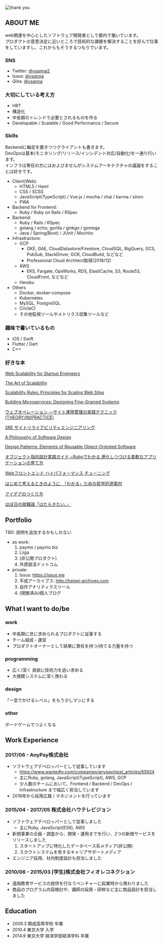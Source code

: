 ![thank you](https://i.imgur.com/UKRrZMi.gif)


## ABOUT ME
web関連を中心としたソフトウェア開発者として都内で働いています。  
プロダクトの意思決定に近いところで技術的な課題を解決することを好んで仕事をしていますし、これからもそうするつもりでいます。


### SNS
- Twitter: [@vsanna2](https://twitter.com/vsanna2)
- Issus: [@vsanna](https://issus.me/vsanna)
- Qiita: [@vsanna](https://qiita.com/vsanna)

### 大切にしている考え方
- HRT
- 構造化
- 中長期のトレンドで必要とされるものを作る
- Developable / Scalable / Good Performance / Secure

### Skills
Backendに軸足を置きつつクライアントも書きます。  
DevOpsは基本(モニタリング/リリース/インシデント対応/自動化)を一通り行います。  
インフラは専任の方にはおよびませんがシステムアーキテクチャの議論をすることは好きです。


- Client(Web):
    - HTML5 / Haml
    - CSS / SCSS
    - JavaScript(TypeScript) / Vue.js / mocha / chai / karma / sinon
    - PWA
- Backend for Frontend:
    - Ruby / Ruby on Rails / RSpec
- Backend:
    - Ruby / Rails / RSpec
    - golang / echo, gorilla / ginkgo / gomega
    - Java / Spring(Boot) / JUnit / Mochito
- Infrastracture:
    - GCP
        - GKE, GAE, CloudDatastore/Firestore, CloudSQL, BigQuery, GCS, PubSub, StackDriver, GCR, CloudBuild, などなど
        - Professional Cloud Architect取得(2018/12)
    - AWS
        - EKS, Fargate, OpsWorks, RDS, ElastiCache, S3, Route53, CloudFront, などなど
    - Heroku
- Others
    - Docker, docker-compose
    - Kubernetes
    - MySQL, PostgreSQL
    - CircleCI
    - その他監視ツールやメトリクス収集ツールなど

### 趣味で書いているもの
- iOS / Swift
- Flutter / Dart
- C++


### 好きな本
[Web Scalability for Startup Engineers](https://amzn.to/2WuG1Lb)

[The Art of Scalability](https://amzn.to/2XIhDHs)

[Scalability Rules: Principles for Scaling Web Sites](https://amzn.to/2WwyZFF)

[Building Microservices: Designing Fine-Grained Systems](https://amzn.to/2WA9Z05)

[ウェブオペレーション ―サイト運用管理の実践テクニック (THEORY/IN/PRACTICE)](https://amzn.to/2KbEo34)

[SRE サイトリライアビリティエンジニアリング](https://amzn.to/2Ia1Mfj)

[A Philosophy of Software Design](https://amzn.to/2Kc3ChU)

[Design Patterns: Elements of Reusable Object-Oriented Software](https://amzn.to/2Wz2V46)

[オブジェクト指向設計実践ガイド ~Rubyでわかる 進化しつづける柔軟なアプリケーションの育て方](https://amzn.to/2WAxtCF)

<!-- [初めてのプログラミング](https://amzn.to/2KaJKvH) -->

<!-- [Ruby on Rails 4 アプリケーションプログラミング](https://amzn.to/2XFuU3o) -->

<!-- [独習Java 新版](https://amzn.to/2I9igEi) -->

[Webフロントエンド ハイパフォーマンス チューニング](https://amzn.to/2XDR7ik)

<!-- [イシューからはじめよ――知的生産の「シンプルな本質」](https://amzn.to/2Ws68lS) -->

<!-- [論点思考](https://amzn.to/2Kav3sv) -->

[はじめて考えるときのように　「わかる」ための哲学的道案内](https://amzn.to/31qtU5x)

[アイデアのつくり方](https://amzn.to/31tDjZQ)

<!-- [プロフェッショナル原論](https://amzn.to/2WAxEhj) -->

[ほぼ日の就職論「はたらきたい。」 ](https://amzn.to/2Wz4kro)

## Portfolio
TBD: 説明を追加するかもしれない

- as work:
    1. paymo / paymo biz
    2. Liiga
    3. (非公開プロダクト)
    4. 外資就活ドットコム
- private:
    1. Issus: https://issus.me
    2. 平成アーカイブス: http://heisei-archives.com
    3. 自作アナリティクスツール
    4. (閉鎖済み)個人ブログ


## What I want to do/be

### work
- 中長期に世に求められるプロダクトに従事する
- チーム組成・運営
- プロダクトオーナーとして結果に責任を持つ/持てる力量を持つ

### programming
- 広く/深く 貪欲に技術力を追い求める
- 大規模システムに深く携わる

### design
「一息でかけるレベル」をもう少しマシにする

### other
ボードゲームでつよくなる


## Work Experience

### 2017/06 - AnyPay株式会社
- ソフトウェアデベロッパーとして従事しています
    - https://www.wantedly.com/companies/anypay/post_articles/65924
    - 主にRuby, golang, JavaScript(TypeScript), AWS, GCP
    - 少人数のチームにおいて、Frontend / Backend / DevOps / Infrastructure まで幅広く担当しています
- 2018年から採用広報 / マネジメントを行っています

### 2015/04 - 2017/05 株式会社ハウテレビジョン
- ソフトウェアデベロッパーとして従事しました
    - 主にRuby, JavaScript(ES6), AWS
- 新規事業の企画・調査から、開発・運用までを行い、2つの新規サービスをリリースしました
    1. スタートアップに特化したデータベース系メディア(非公開)
    2. スカウトシステムを有するキャリアサポートメディア
- エンジニア採用、社内制度設計も担当しました
    
### 2010/06 - 2015/03 [学生]株式会社フィオレコネクション
- 遠隔教育サービスの提供を行なうベンチャーに起業時から携わりました
- 商品のプログラム内容検討や、講師の採用・研修など主に商品設計を担当しました


## Education
- 2009.3 開成高等学校 卒業
- 2010.4 東京大学 入学
- 2014.9 東京大学 経済学部経済学科 卒業
